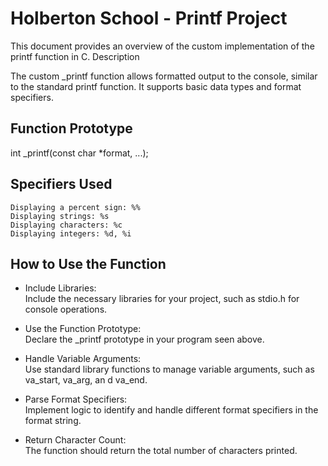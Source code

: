 # Holberton School - Printf Project

This document provides an overview of the custom implementation of the printf function in C.
Description

The custom _printf function allows formatted output to the console, similar to the standard printf function. It supports basic data types and format specifiers.
## Function Prototype

int _printf(const char *format, ...);

## Specifiers Used

    Displaying a percent sign: %%
    Displaying strings: %s
    Displaying characters: %c
    Displaying integers: %d, %i

## How to Use the Function

- Include Libraries:  
  Include the necessary libraries for your project, such as stdio.h for console operations.

- Use the Function Prototype:  
  Declare the _printf prototype in your program seen above.

- Handle Variable Arguments:  
  Use standard library functions to manage variable arguments, such as va_start, va_arg, an    d va_end.

- Parse Format Specifiers:  
   Implement logic to identify and handle different format specifiers in the format string.

- Return Character Count:  
  The function should return the total number of characters printed.
